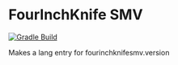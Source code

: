 # FourInchKnife SMV
[![Gradle Build](https://github.com/FourInchKnife/Minecraft-Server-Version-Mod/actions/workflows/build.yml/badge.svg)](https://github.com/FourInchKnife/Minecraft-Server-Version-Mod/actions/workflows/build.yml)

Makes a lang entry for fourinchknifesmv.version
